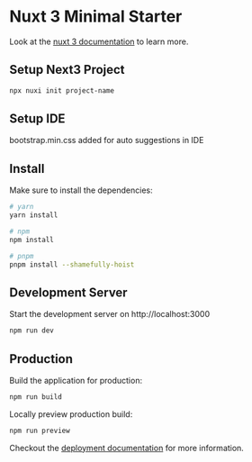 # Nuxt 3 Minimal Starter

Look at the [nuxt 3 documentation](https://v3.nuxtjs.org) to learn more.

## Setup Next3 Project
```bash
npx nuxi init project-name
```

## Setup IDE
bootstrap.min.css added for auto suggestions in IDE

## Install
Make sure to install the dependencies:

```bash
# yarn
yarn install

# npm
npm install

# pnpm
pnpm install --shamefully-hoist
```

## Development Server

Start the development server on http://localhost:3000

```bash
npm run dev
```

## Production

Build the application for production:

```bash
npm run build
```

Locally preview production build:

```bash
npm run preview
```

Checkout the [deployment documentation](https://v3.nuxtjs.org/guide/deploy/presets) for more information.
